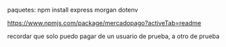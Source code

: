 paquetes: npm install express morgan dotenv

https://www.npmjs.com/package/mercadopago?activeTab=readme

recordar que solo puedo pagar de un usuario de prueba, a otro de prueba